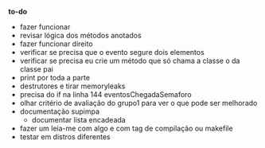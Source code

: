 __to-do__
- fazer funcionar
- revisar lógica dos métodos anotados
- fazer funcionar direito
- verificar se precisa que o evento segure dois elementos
- verificar se precisa eu crie um método que só chama a classe o da classe pai
- print por toda a parte
- destrutores e tirar memoryleaks
- precisa do if na linha 144 eventosChegadaSemaforo
- olhar critério de avaliação do grupo1 para ver o que pode ser melhorado
- documentação supimpa
    - documentar lista encadeada
- fazer um leia-me com algo e com tag de compilação ou makefile
- testar em distros diferentes
